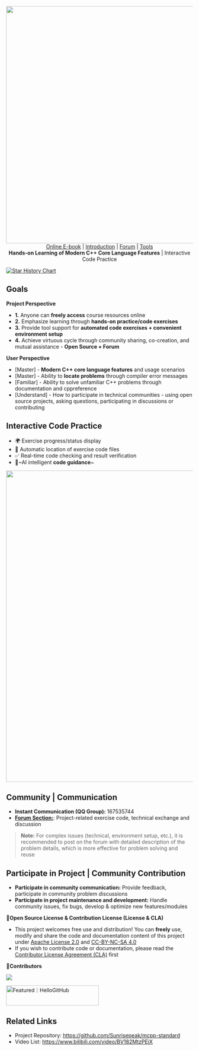 <div align=center><img width="640" src="/imgs/mcpp-standard-cover.png"></div>

<div align="center">
  <a href="https://sunrisepeak.github.io/mcpp-standard" target="_blank">Online E-book</a>
  |
  <a href="https://www.bilibili.com/video/BV182MtzPEiX" target="_blank">Introduction</a>
  |
  <a href="https://forum.d2learn.org/category/20" target="_blank">Forum</a>
  |
  <a href="https://github.com/d2learn/xlings" target="_blank">Tools</a>
</div>

<div align=center><b>Hands-on Learning of Modern C++ Core Language Features</b> | Interactive Code Practice</div>

[![Star History Chart](https://api.star-history.com/svg?repos=Sunrisepeak/mcpp-standard&type=Date)](https://www.star-history.com/#Sunrisepeak/mcpp-standard&Date)

## Goals

**Project Perspective**

- **1.** Anyone can **freely access** course resources online
- **2.** Emphasize learning through **hands-on practice/code exercises**
- **3.** Provide tool support for **automated code exercises + convenient environment setup**
- **4.** Achieve virtuous cycle through community sharing, co-creation, and mutual assistance - **Open Source + Forum**

**User Perspective**

- [Master] - **Modern C++ core language features** and usage scenarios
- [Master] - Ability to **locate problems** through compiler error messages
- [Familiar] - Ability to solve unfamiliar C++ problems through documentation and cppreference
- [Understand] - How to participate in technical communities - using open source projects, asking questions, participating in discussions or contributing

## Interactive Code Practice

- 🌍 Exercise progress/status display
- 📍 Automatic location of exercise code files
- ✅ Real-time code checking and result verification
- 🤖~AI intelligent **code guidance**~

<div align=center><img width="840" src="/imgs/mcpp-standard-demo.gif"></div>

## Community | Communication

- **Instant Communication (QQ Group):** 167535744
- [**Forum Section:**](https://forum.d2learn.org/category/20): Project-related exercise code, technical exchange and discussion

> **Note:** For complex issues (technical, environment setup, etc.), it is recommended to post on the forum with detailed description of the problem details, which is more effective for problem solving and reuse

## Participate in Project | Community Contribution

- **Participate in community communication:** Provide feedback, participate in community problem discussions
- **Participate in project maintenance and development:** Handle community issues, fix bugs, develop & optimize new features/modules

**📑Open Source License & Contribution License (License & CLA)**

- This project welcomes free use and distribution! You can **freely** use, modify and share the code and documentation content of this project under [Apache License 2.0](https://github.com/Sunrisepeak/mcpp-standard/blob/main/LICENSE-CODE) and [CC-BY-NC-SA 4.0](https://github.com/Sunrisepeak/mcpp-standard/blob/main/LICENSE-BOOK)  
- If you wish to contribute code or documentation, please read the [Contributor License Agreement (CLA)](https://github.com/Sunrisepeak/mcpp-standard/blob/main/CLA.md) first

**👥Contributors**

<a href="https://github.com/Sunrisepeak/mcpp-standard/graphs/contributors">
  <img src="https://contrib.rocks/image?repo=Sunrisepeak/mcpp-standard" />
</a>

<a href="https://hellogithub.com/repository/Sunrisepeak/mcpp-standard" target="_blank"><img src="https://api.hellogithub.com/v1/widgets/recommend.svg?rid=7877f7cb12e940a5a432d49c19a360df&claim_uid=aNLTSv91Awj8ruX&theme=dark" alt="Featured｜HelloGitHub" style="width: 250px; height: 54px;" width="250" height="54" /></a>

## Related Links

- Project Repository: https://github.com/Sunrisepeak/mcpp-standard
- Video List: https://www.bilibili.com/video/BV182MtzPEiX